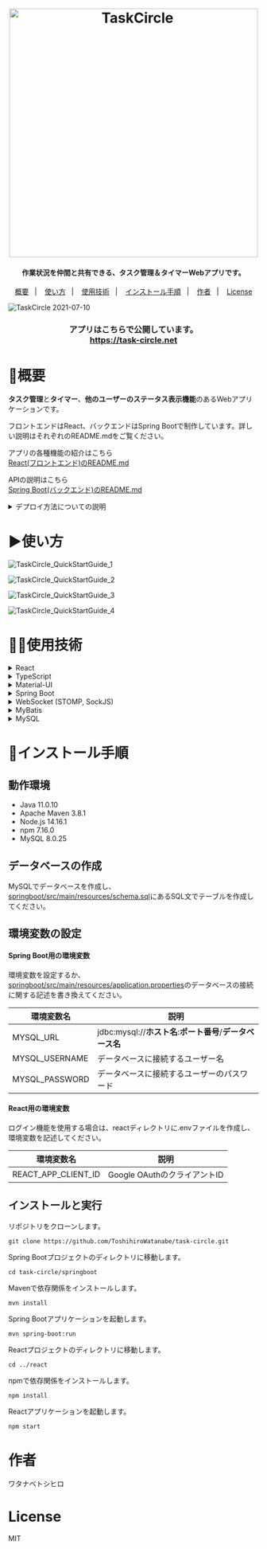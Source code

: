 <h1 align="center">
<img src="https://user-images.githubusercontent.com/79039863/125965026-0afa11d2-9678-4e71-82e3-683bd205fee0.png" alt="TaskCircle" title="TaskCircle" width="500">
</h1>

<h4 align="center">作業状況を仲間と共有できる、タスク管理＆タイマーWebアプリです。</h4>


<p align="center">
  <a href="#概要">概要</a>&nbsp;&nbsp;&nbsp;|&nbsp;&nbsp;&nbsp;
  <a href="#使い方">使い方</a>&nbsp;&nbsp;&nbsp;|&nbsp;&nbsp;&nbsp;
  <a href="#使用技術">使用技術</a>&nbsp;&nbsp;&nbsp;|&nbsp;&nbsp;&nbsp;
  <a href="#インストール手順">インストール手順</a>&nbsp;&nbsp;&nbsp;|&nbsp;&nbsp;&nbsp;
  <a href="#作者">作者</a>&nbsp;&nbsp;&nbsp;|&nbsp;&nbsp;&nbsp;
  <a href="#license">License</a>
</p>

![TaskCircle 2021-07-10](https://user-images.githubusercontent.com/79039863/125162472-fbd6de80-e1c2-11eb-9cbc-1dcdb4a47de8.gif)

<h3 align="center">アプリはこちらで公開しています。<br>
<a href="https://task-circle.net" align="center">https://task-circle.net</a>
</h3>

# 🚀概要

**タスク管理**と**タイマー**、**他のユーザーのステータス表示機能**のあるWebアプリケーションです。

フロントエンドはReact、バックエンドはSpring Bootで制作しています。詳しい説明はそれぞれのREADME.mdをご覧ください。

アプリの各種機能の紹介はこちら<br>
[React(フロントエンド)のREADME.md](/react/README.md)

APIの説明はこちら<br>
[Spring Boot(バックエンド)のREADME.md](/springboot/README.md)

<details>
  <summary>デプロイ方法についての説明</summary>

  - ビルド時は、まずReactアプリケーションをビルドしたものをSpring Bootプロジェクトに統合してから、Spring Bootアプリケーションをビルドします。<br>
  - AWS上でEC2とRDSを作成し、EC上のTomcatでSpring Bootアプリケーションを起動させています。<br>
  - CI/CDツールはCircleCIを利用していて、mainブランチへのプッシュがあると自動でデプロイされます。<br>
</details>

# ▶使い方

![TaskCircle_QuickStartGuide_1](https://user-images.githubusercontent.com/79039863/125425089-ce0972c5-b7ea-4c47-b917-ae6bd2e5e632.png)

![TaskCircle_QuickStartGuide_2](https://user-images.githubusercontent.com/79039863/126100268-13ac01b3-6ce1-4d8b-a15f-205b2f860c99.png)

![TaskCircle_QuickStartGuide_3](https://user-images.githubusercontent.com/79039863/125425203-c1e9b5d6-135c-4b97-b2dc-f7dab6af188c.png)

![TaskCircle_QuickStartGuide_4](https://user-images.githubusercontent.com/79039863/125425277-bd286a68-8cc4-4c35-b1a1-757847d78c9f.png)

# 👨‍💻使用技術

<details>
  <summary>React</summary>
  JavaScriptのライブラリです。Create React Appでプロジェクトを作成しました。
</details>
<details>
  <summary>TypeScript</summary>
  JavaScriptに型宣言をできるようにした言語です。
</details>
<details>
  <summary>Material-UI</summary>
  ReactのUIフレームワークです。Googleが提唱するマテリアルデザインのようなUIを作ることができます。
</details>
<details>
  <summary>Spring Boot</summary>
  Javaのフレームワークです。バックエンド(サーバーサイド)アプリケーションとして利用しています。
</details>
<details>
  <summary>WebSocket (STOMP, SockJS)</summary>
  HTTP通信とは別の通信方法で、リアルタイムな双方向通信ができます。ルーム機能でタイマーの状況を送受信するのに利用しています。
</details>
<details>
  <summary>MyBatis</summary>
  Javaの世界とデータベースの世界をつなぐO/Rマッパーです。
</details>
<details>
  <summary>MySQL</summary>
  データベースを管理するためのシステムおよび言語です。基本的なCRUD処理(新規作成、取得、更新、削除)を行っています。
</details>

# 🔧インストール手順

## 動作環境

- Java 11.0.10
- Apache Maven 3.8.1
- Node.js 14.16.1
- npm 7.16.0
- MySQL 8.0.25

## データベースの作成

MySQLでデータベースを作成し、
[springboot/src/main/resources/schema.sql](/springboot/src/main/resources/schema.sql)にあるSQL文でテーブルを作成してください。

## 環境変数の設定

#### Spring Boot用の環境変数

環境変数を設定するか、[springboot/src/main/resources/application.properties](/springboot/src/main/resources/application.properties)のデータベースの接続に関する記述を書き換えてください。

環境変数名|説明
---|---
MYSQL_URL|jdbc:mysql://**ホスト名**:**ポート番号**/**データベース名**
MYSQL_USERNAME|データベースに接続するユーザー名
MYSQL_PASSWORD|データベースに接続するユーザーのパスワード

#### React用の環境変数

ログイン機能を使用する場合は、reactディレクトリに.envファイルを作成し、環境変数を記述してください。

環境変数名|説明
---|---
REACT_APP_CLIENT_ID|Google OAuthのクライアントID

## インストールと実行

リポジトリをクローンします。
```
git clone https://github.com/ToshihiroWatanabe/task-circle.git
```
Spring Bootプロジェクトのディレクトリに移動します。
```
cd task-circle/springboot
```
Mavenで依存関係をインストールします。
```
mvn install
```
Spring Bootアプリケーションを起動します。
```
mvn spring-boot:run
```
Reactプロジェクトのディレクトリに移動します。
```
cd ../react
```
npmで依存関係をインストールします。
```
npm install
```
Reactアプリケーションを起動します。
```
npm start
```

# 作者

ワタナベトシヒロ

# License

MIT
